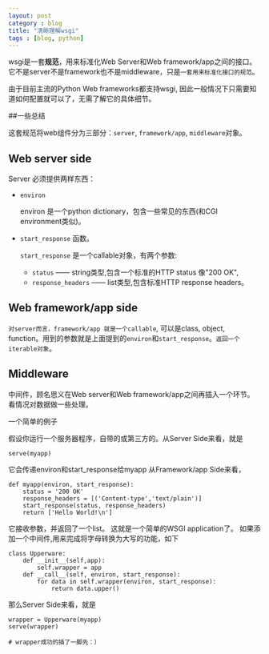 ```yaml
---
layout: post
category : blog
title: "清晰理解wsgi"
tags : [blog, python]
---
```



wsgi是一套**规范**，用来标准化Web Server和Web framework/app之间的接口。它不是server不是framework也不是middleware，只是`一套用来标准化接口的规范`。

由于目前主流的Python Web frameworks都支持wsgi, 因此一般情况下只需要知道如何配置就可以了，无需了解它的具体细节。

##一些总结

这套规范将web组件分为三部分：`server`, `framework/app`, `middleware`对象。

## Web server side

Server 必须提供两样东西：

  + `environ` 

    environ 是一个python dictionary，包含一些常见的东西(和CGI environment类似)。
    
  + `start_response` 函数。

    `start_response` 是一个callable对象，有两个参数: 
     + `status` —— string类型,包含一个标准的HTTP status 像"200 OK",
     + `response_headers` —— list类型,包含标准HTTP response headers。

## Web framework/app side

`对server而言，framework/app 就是一个callable`, 可以是class, object, function。用到的参数就是上面提到的`environ`和`start_response`。`返回一个iterable对象`。

## Middleware

中间件，顾名思义在Web server和Web framework/app之间再插入一个环节。看情况对数据做一些处理。

一个简单的例子

假设你运行一个服务器程序，自带的或第三方的。从Server Side来看，就是

    serve(myapp)
    
它会传递environ和start_response给myapp
从Framework/app Side来看，

    def myapp(environ, start_response):
        status = '200 OK'
        response_headers = [('Content-type','text/plain')]
        start_response(status, response_headers)
        return ['Hello World!\n']
        
它接收参数，并返回了一个list。
这就是一个简单的WSGI application了。
如果添加一个中间件,用来完成将字母转换为大写的功能，如下

    class Upperware:
        def __init__(self,app):
            self.wrapper = app
        def __call__(self, environ, start_response):
            for data in self.wrapper(environ, start_response):
                return data.upper()
                
那么Server Side来看，就是

    wrapper = Upperware(myapp)
    serve(wrapper)
    
    # wrapper成功的插了一脚先：）